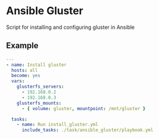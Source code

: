 # Ansible Gluster
Script for installing and configuring gluster in Ansible

## Example

```yaml
---
- name: Install gluster
  hosts: all
  become: yes
  vars:
    glusterfs_servers:
      - 192.168.0.2
      - 192.168.0.3
    glusterfs_mounts:
      - { volume: gluster, mountpoint: /mnt/gluster }

  tasks:
    - name: Run install_gluster.yml
      include_tasks: ./task/ansible_gluster/playbook.yml
```